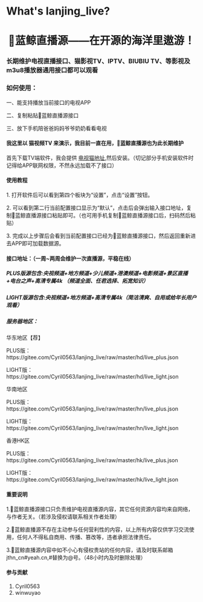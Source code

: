 # What's lanjing_live?
<h1 align="center">🐋蓝鲸直播源——在开源的海洋里遨游！</h1>
<h3 align="left">长期维护电视直播接口、猫影视TV、IPTV、BIUBIU TV、等影视及m3u8播放器通用接口都可以观看</h3>

<h3 align="left">如何使用：</h3>
<p>一、能支持播放当前接口的电视APP</P>
<p>二、复制粘贴🐋蓝鲸直播源接口</P>
<p>三、放下手机陪爸爸妈妈爷爷奶奶看看电视</P>

#### 我这里以 猫视频TV 来演示，我目前一直在用，🐋蓝鲸直播源也为此长期维护
首先下载TV端软件，我会提供 [电视猫地址](http://),然后安装。（切记部分手机安装软件时记得给APP联网权限，不然永远加载不了接口）

#### 使用教程

<P>1.  打开软件后可以看到第四个板块为“设置”，点击“设置”按钮。</P>
<P>2.  可以看到第二行当前配置接口显示为“默认”，点击后会弹出输入接口地址，复制🐋蓝鲸直播源接口粘贴即可。（也可用手机复制🐋蓝鲸直播源接口后，扫码然后粘贴）</P>
<P>3.  完成以上步骤后会看到当前配置接口已经为🐋蓝鲸直播源接口，然后返回重新进去APP即可加载数据源。</P>

<h4>接口地址：（一周~两周会维护一次直播源，平稳在线）</h4>
<h5>PLUS版源包含:央视频道+地方频道+少儿频道+港澳频道+电影频道+景区直播+电台之声+高清专属4k （频道全面、任君选择、拓宽知识）</h5>
<h5>LIGHT版源包含:央视频道+地方频道+高清专属4k（简洁清爽、自用或给年长用户观看）</h5>
<h5>服务器地区：</h5>
<p>华东地区【荐】
<P>PLUS版：https://gitee.com/Cyril0563/lanjing_live/raw/master/hd/live_plus.json</P>
<P>LIGHT版：https://gitee.com/Cyril0563/lanjing_live/raw/master/hd/live_light.json</P>
</P>
<p>华南地区
<P>PLUS版：https://gitee.com/Cyril0563/lanjing_live/raw/master/hn/live_plus.json</P>
<P>LIGHT版：https://gitee.com/Cyril0563/lanjing_live/raw/master/hn/live_light.json</P>
</P>
<p>香港HK区
<P>PLUS版：https://gitee.com/Cyril0563/lanjing_live/raw/master/hk/live_plus.json</P>
<P>LIGHT版：https://gitee.com/Cyril0563/lanjing_live/raw/master/hk/live_light.json</P>
</P>

#### 重要说明

<p> 1.🐋蓝鲸直播源接口只负责维护电视直播源内容，其它任何资源内容均来自网络，与作者无关。（若涉及侵权请联系相关作者处理）</P>
<P> 2.🐋蓝鲸直播源不存在主动参与任何营利性的内容，以上所有内容仅供学习交流使用，任何人不得私自商用、传播、篡改等，违者承担法律责任。</p>
<P> 3.🐋蓝鲸直播源内容中如不小心有侵权贵站的任何内容，请及时联系邮箱jthn_cn#yeah.cn,#替换为@号。（48小时内及时删除处理）</p>

#### 参与贡献

1.  Cyril0563
2.  winwuyao

